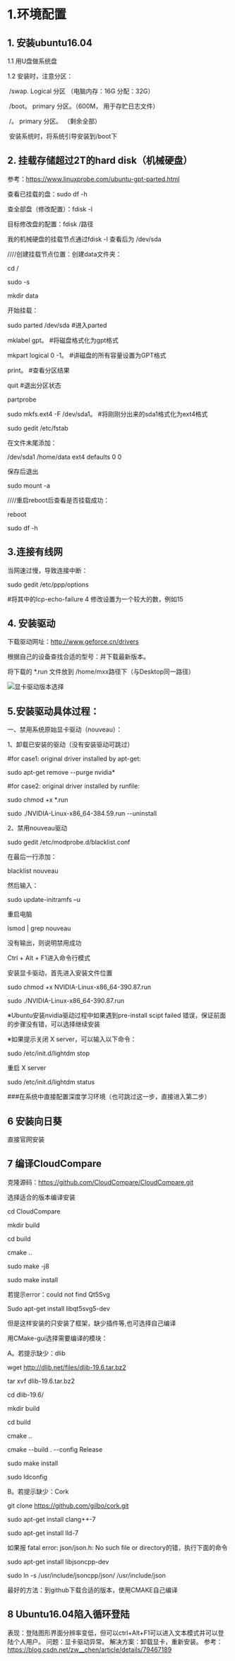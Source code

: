 # 1.环境配置

## 1. 安装ubuntu16.04

1.1 用U盘做系统盘

1.2 安装时，注意分区：

​	/swap.   Logical 分区 （电脑内存：16G   分配：32G）

​	/boot。  primary 分区。（600M， 用于存贮日志文件）

​	/。      primary 分区。 （剩余全部）

​	安装系统时，将系统引导安装到/boot下







## 2. 挂载存储超过2T的hard disk（机械硬盘）

参考：https://www.linuxprobe.com/ubuntu-gpt-parted.html

查看已挂载的盘：sudo df -h

查全部盘（修改配置）：fdisk -l

目标修改盘的配置：fdisk /路径

我的机械硬盘的挂载节点通过fdisk -l 查看后为 /dev/sda



////创建挂载节点位置：创建data文件夹：

cd /

sudo -s

mkdir data



开始挂载：

sudo parted /dev/sda #进入parted

mklabel gpt。       #将磁盘格式化为gpt格式

mkpart logical 0 -1。  #讲磁盘的所有容量设置为GPT格式

print。              #查看分区结果

quit                #退出分区状态

partprobe

sudo mkfs.ext4 -F /dev/sda1。  #将刚刚分出来的sda1格式化为ext4格式

sudo gedit /etc/fstab

在文件末尾添加：

/dev/sda1 /home/data ext4 defaults 0 0

保存后退出

sudo mount -a



////重启reboot后查看是否挂载成功：

reboot

sudo df -h



## 3.连接有线网

当网速过慢，导致连接中断：

sudo gedit /etc/ppp/options

\#将其中的lcp-echo-failure 4 修改设置为一个较大的数，例如15

## 4. 安装驱动

下载驱动网址：http://www.geforce.cn/drivers

根据自己的设备查找合适的型号：并下载最新版本。

将下载的 *.run 文件放到 /home/mxx路径下（与Desktop同一路径）



![显卡驱动版本选择](imgs/显卡驱动版本.png)



## 5.安装驱动具体过程：

一、禁用系统原始显卡驱动（nouveau）：

1、卸载已安装的驱动（没有安装驱动可跳过）

  \#for case1: original driver installed by apt-get:

sudo apt-get remove --purge nvidia*

 

\#for case2: original driver installed by runfile:

sudo chmod +x *.run

sudo ./NVIDIA-Linux-x86_64-384.59.run --uninstall

2、禁用nouveau驱动

sudo gedit /etc/modprobe.d/blacklist.conf

在最后一行添加：

  blacklist nouveau

然后输入：

  sudo update-initramfs –u

重启电脑

  lsmod | grep nouveau

没有输出，则说明禁用成功

  Ctrl + Alt + F1进入命令行模式

安装显卡驱动，首先进入安装文件位置

sudo chmod +x NVIDIA-Linux-x86_64-390.87.run

  sudo ./NVIDIA-Linux-x86_64-390.87.run

※Ubuntu安装nvidia驱动过程中如果遇到pre-install scipt failed 错误，保证前面的步骤没有错，可以选择继续安装

※如果提示关闭 X server，可以输入以下命令：

sudo /etc/init.d/lightdm stop

重启 X server

sudo /etc/init.d/lightdm status

\###在系统中直接配置深度学习环境（也可跳过这一步，直接进入第二步）



## 6 安装向日葵

直接官网安装



## 7 编译CloudCompare

克隆源码：https://github.com/CloudCompare/CloudCompare.git

选择适合的版本编译安装



cd CloudCompare

mkdir build

cd build

cmake ..

sudo make -j8

sudo make install



若提示error：could not find Qt5Svg

Sudo apt-get install libqt5svg5-dev



但是这样安装的只安装了框架，缺少插件等,也可选择自己编译

用CMake-gui选择需要编译的模块：



A。若提示缺少：dlib

wget http://dlib.net/files/dlib-19.6.tar.bz2

tar xvf dlib-19.6.tar.bz2

cd dlib-19.6/

mkdir build

cd build

cmake ..

cmake --build . --config Release

sudo make install

sudo ldconfig



B。若提示缺少：Cork

git clone https://github.com/gilbo/cork.git

sudo apt-get install clang++-7

sudo apt-get install lld-7



如果报 fatal error: json/json.h: No such file or directory的错，执行下面的命令

sudo apt-get install libjsoncpp-dev 

sudo ln -s /usr/include/jsoncpp/json/ /usr/include/json



最好的方法：到github下载合适的版本，使用CMAKE自己编译

## 8 Ubuntu16.04陷入循环登陆
表现：登陆图形界面分辨率变低，但可以ctrl+Alt+F1可以进入文本模式并可以登陆个人用户。
问题：显卡驱动异常。
解决方案：卸载显卡，重新安装。
参考：https://blog.csdn.net/zw__chen/article/details/79467189
